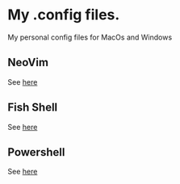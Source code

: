# My .config files.

My personal config files for MacOs and Windows

## NeoVim

See [here](/nvim/readme.md)

## Fish Shell

See [here](/fish/readme.md)

## Powershell

See [here](/pwsh/readme.md)
